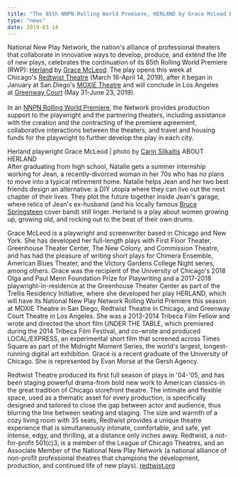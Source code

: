 ```yaml
---
title: "The 85th NNPN Rolling World Premiere, HERLAND by Grace McLeod Rolls into Chicago"
type: "news"
date: 2019-03-14
---
```


National New Play Network, the nation's alliance of professional theaters that collaborate in innovative ways to develop, produce, and extend the life of new plays, celebrates the continuation of its 85th Rolling World Premiere (RWP): <a href="https://nnpn.us3.list-manage.com/track/click?u=8187fd10026cc4e077b70189d&amp;id=fef18eb6a1&amp;e=26d23253c0" target="_blank" rel="nofollow">Herland</a> by <a href="https://nnpn.us3.list-manage.com/track/click?u=8187fd10026cc4e077b70189d&amp;id=663f4ccbc8&amp;e=26d23253c0" target="_blank" rel="nofollow">Grace McLeod</a>. The play opens this week at Chicago's <a href="https://nnpn.us3.list-manage.com/track/click?u=8187fd10026cc4e077b70189d&amp;id=025055a110&amp;e=26d23253c0" target="_blank" rel="nofollow">Redtwist Theatre</a> (March 16-April 14, 2019), after it began in January at San Diego's <a href="https://nnpn.us3.list-manage.com/track/click?u=8187fd10026cc4e077b70189d&amp;id=e1c07b868d&amp;e=26d23253c0" target="_blank" rel="nofollow">MOXIE Theatre</a> and will conclude in Los Angeles at <a href="https://nnpn.us3.list-manage.com/track/click?u=8187fd10026cc4e077b70189d&amp;id=40fe230d50&amp;e=26d23253c0" target="_blank" rel="nofollow">Greenway Court</a> (May 31-June 23, 2019).\
\
In an <a href="https://nnpn.us3.list-manage.com/track/click?u=8187fd10026cc4e077b70189d&amp;id=850ee3e7f4&amp;e=26d23253c0" target="_blank" rel="nofollow">NNPN Rolling World Premiere</a>, the Network provides production support to the playwright and the partnering theaters, including assistance with the creation and the contracting of the premiere agreement, collaborative interactions between the theaters, and travel and housing funds for the playwright to further develop the play in each city.

Herland playwright Grace McLeod | photo by <a href="https://www.broadwayworld.com/people/Carin-Silkaitis/" rel="nofollow">Carin Silkaitis</a> ABOUT HERLAND\
After graduating from high school, Natalie gets a summer internship working for Jean, a recently-divorced woman in her 70s who has no plans to move into a typical retirement home. Natalie helps Jean and her two best friends design an alternative: a DIY utopia where they can live out the next chapter of their lives. They plot the future together inside Jean's garage, where relics of Jean's ex-husband (and his locally famous <a href="https://www.broadwayworld.com/people/Bruce-Springsteen/" rel="nofollow">Bruce Springsteen</a> cover band) still linger. Herland is a play about women growing up, growing old, and rocking out to the beat of their own drums.

Grace McLeod is a playwright and screenwriter based in Chicago and New York. She has developed her full-length plays with First Floor Theater, Greenhouse Theater Center, The New Colony, and Commission Theatre, and has had the pleasure of writing short plays for Chimera Ensemble, American Blues Theater, and the Victory Gardens College Night series, among others. Grace was the recipient of the University of Chicago's 2018 Olga and Paul Menn Foundation Prize for Playwriting and a 2017-2018 playwright-in-residence at the Greenhouse Theater Center as part of the Trellis Residency Initiative, where she developed her play HERLAND, which will have its National New Play Network Rolling World Premiere this season at MOXIE Theatre in San Diego, Redtwist Theatre in Chicago, and Greenway Court Theatre in Los Angeles. She was a 2013-2014 Tribeca Film Fellow and wrote and directed the short film UNDER THE TABLE, which premiered during the 2014 Tribeca Film Festival, and co-wrote and produced LOCAL/EXPRESS, an experimental short film that screened across Times Square as part of the Midnight Moment Series, the world's largest, longest-running digital art exhibition. Grace is a recent graduate of the University of Chicago. She is represented by Evan Morse at the Gersh Agency.

Redtwist Theatre produced its first full season of plays in '04-'05, and has been staging powerful drama-from bold new work to American classics-in the great tradition of Chicago storefront theatre. The intimate and flexible space, used as a thematic asset for every production, is specifically designed and tailored to close the gap between actor and audience, thus blurring the line between seating and staging. The size and warmth of a cozy living room with 35 seats, Redtwist provides a unique theatre experience that is simultaneously intimate, comfortable, and safe, yet intense, edgy, and thrilling, at a distance only inches away. Redtwist, a not-for-profit 501(c)3, is a member of the League of Chicago Theatres, and an Associate Member of the National New Play Network (a national alliance of non-profit professional theatres that champions the development, production, and continued life of new plays). <a href="https://nnpn.us3.list-manage.com/track/click?u=8187fd10026cc4e077b70189d&amp;id=61f4e98435&amp;e=26d23253c0" target="_blank" rel="nofollow">redtwist.org</a> <img />

